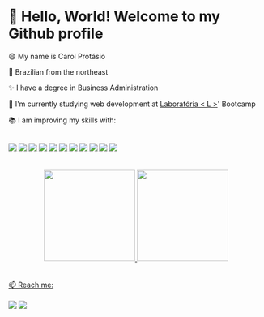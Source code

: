 

<!--
**carolprotasio/CarolProtasio** is a ✨ _special_ ✨ repository because its `README.md` (this file) appears on your GitHub profile.

Here are some ideas to get you started:

- 🔭 I’m currently working on ...
- 🌱 I’m currently learning ...
- 👯 I’m looking to collaborate on ...
- 🤔 I’m looking for help with ...
- 💬 Ask me about ...
- 📫 How to reach me: ...
- 😄 Pronouns: ...
- ⚡ Fun fact: ...
-->

<!---
carolprotasio/Carol-Protasio is a :brilhos: special :brilhos: repository because its `README.md` (this file) appears on your GitHub profile.
You can click the Preview link to take a look at your changes.
--->
# 👋 Hello, World! Welcome to my Github profile

<p>😄 My name is Carol Protásio</p>
<p>🌵 Brazilian from the northeast</p>
<p>✨ I have a degree in Business Administration</p>
<p>🌱 I'm currently studying web development at <a href="https://www.laboratoria.la/br" target="_blank">Laboratória < L ></a>' Bootcamp</p>
<p>📚 I am improving my skills with: </p> 

<div style="display: inline_block"><br>
   <a href="https://developer.mozilla.org/en-US/docs/Learn/Getting_started_with_the_web/HTML_basics">
  <img src="https://skillicons.dev/icons?i=html"/>
  <a href="https://developer.mozilla.org/en-US/docs/Web/CSS">
  <img src="https://skillicons.dev/icons?i=css"/>
  <a href="https://developer.mozilla.org/en-US/docs/Learn/JavaScript/First_steps/What_is_JavaScript">
  <img src="https://skillicons.dev/icons?i=js"/>
   <a href="https://figma.com">
  <img src="https://skillicons.dev/icons?i=figma"/>
   <a href="https://code.visualstudio.com/">
  <img src="https://skillicons.dev/icons?i=vscode"/>
  <a href="https://git-scm.com/">
  <img src="https://skillicons.dev/icons?i=git"/>
  <a href="https://github.com/">
  <img src="https://skillicons.dev/icons?i=github"/>
   <a href="https://firebase.google.com/">
  <img src="https://skillicons.dev/icons?i=firebase"/>  
  <a href="https://jestjs.io/pt-BR/">
  <img src="https://skillicons.dev/icons?i=jest"/>
   <a href="https://nodejs.org/en">
  <img src="https://skillicons.dev/icons?i=nodejs"/>
   <a href="https://react.dev/">
  <img src="https://skillicons.dev/icons?i=react"/>
</div>
<br>
<br>
<div align="center">
<a href="https://github.com/carolprotasio">
<img height="180em" src="https://github-readme-stats.vercel.app/api/top-langs/?username=carolprotasio&layout=compact&langs_count=7&theme=dracula"/>
<img height="180em" src="https://github-readme-stats.vercel.app/api?username=carolprotasio&show_icons=true&theme=dracula&include_all_commits=true&count_private=true"/>
</div>
<br>
<br>  
📫 Reach me:
<br>
<br>  
<a href="https://www.linkedin.com/in/carol-protasio/" target="_blank"><img src="https://img.shields.io/badge/-LinkedIn-%230077B5?style=for-the-badge&logo=linkedin&logoColor=white" target="_blank"></a> 
<a href = "mailto:protasio.carol2000@gmail.com"><img src="https://img.shields.io/badge/Gmail-D14836?style=for-the-badge&logo=gmail&logoColor=white" target="_blank"></a>
